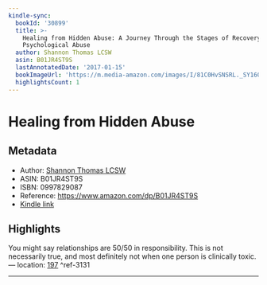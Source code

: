 ```yaml
---
kindle-sync:
  bookId: '30899'
  title: >-
    Healing from Hidden Abuse: A Journey Through the Stages of Recovery from
    Psychological Abuse
  author: Shannon Thomas LCSW
  asin: B01JR4ST9S
  lastAnnotatedDate: '2017-01-15'
  bookImageUrl: 'https://m.media-amazon.com/images/I/81C0HvSNSRL._SY160.jpg'
  highlightsCount: 1
---
```

# Healing from Hidden Abuse
## Metadata
* Author: [Shannon Thomas LCSW](https://www.amazon.com/Shannon-Thomas-LCSW/e/B01JTAT3QS/ref=dp_byline_cont_ebooks_1)
* ASIN: B01JR4ST9S
* ISBN: 0997829087
* Reference: https://www.amazon.com/dp/B01JR4ST9S
* [Kindle link](kindle://book?action=open&asin=B01JR4ST9S)

## Highlights
You might say relationships are 50/50 in responsibility. This is not necessarily true, and most definitely not when one person is clinically toxic. — location: [197](kindle://book?action=open&asin=B01JR4ST9S&location=197) ^ref-3131

---
